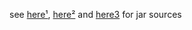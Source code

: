 see [here¹][1], [here²][2] and [here3][3] for jar sources

[1]:../../../vanilla/library
[2]:https://github.com/k0smik0/mirroringexception
[3]:https://github.com/roboguice/roboguice
